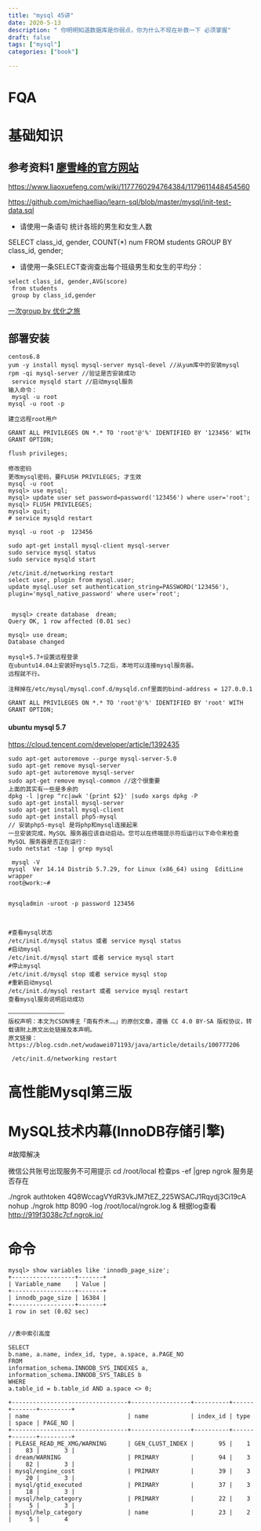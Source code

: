 ```yaml
---
title: "mysql 45讲"
date: 2020-5-13
description: " 你明明知道数据库是你弱点，你为什么不现在补救一下 必须掌握"
draft: false
tags: ["mysql"]
categories: ["book"]

---
```


# FQA





# 基础知识

## 参考资料1 [廖雪峰的官方网站](https://www.liaoxuefeng.com/)

https://www.liaoxuefeng.com/wiki/1177760294764384/1179611448454560

https://github.com/michaelliao/learn-sql/blob/master/mysql/init-test-data.sql

- 请使用一条语句 统计各班的男生和女生人数

SELECT class_id, gender, COUNT(*) num FROM students GROUP BY class_id, gender;

- 请使用一条SELECT查询查出每个班级男生和女生的平均分：

```mysql
select class_id, gender,AVG(score)
 from students
 group by class_id,gender
```

[一次group by 优化之旅](https://juejin.im/post/5ced5191e51d455070226f26)





## 部署安装

~~~shell
centos6.8
yum -y install mysql mysql-server mysql-devel //从yum库中的安装mysql
rpm -qi mysql-server //验证是否安装成功
 service mysqld start //启动mysql服务
输入命令： 
 mysql -u root
mysql -u root -p

建立远程root用户

GRANT ALL PRIVILEGES ON *.* TO 'root'@'%' IDENTIFIED BY '123456' WITH GRANT OPTION;

flush privileges;

修改密码
更改mysql密码，要FLUSH PRIVILEGES; 才生效
mysql -u root 
mysql> use mysql; 
mysql> update user set password=password('123456') where user='root'; 
mysql> FLUSH PRIVILEGES; 
mysql> quit; 
# service mysqld restart

mysql -u root -p  123456

sudo apt-get install mysql-client mysql-server
sudo service mysql status
sudo service mysqld start

/etc/init.d/networking restart
select user, plugin from mysql.user;	
update mysql.user set authentication_string=PASSWORD('123456'), plugin='mysql_native_password' where user='root';

~~~



~~~shell

 mysql> create database  dream;
Query OK, 1 row affected (0.01 sec)

mysql> use dream;
Database changed

mysql+5.7+设置远程登录
在ubuntu14.04上安装好mysql5.7之后，本地可以连接mysql服务器。
远程就不行。

注释掉在/etc/mysql/mysql.conf.d/mysqld.cnf里面的bind-address = 127.0.0.1

GRANT ALL PRIVILEGES ON *.* TO 'root'@'%' IDENTIFIED BY 'root' WITH GRANT OPTION;

~~~



#### ubuntu mysql 5.7

https://cloud.tencent.com/developer/article/1392435

~~~shell
sudo apt-get autoremove --purge mysql-server-5.0
sudo apt-get remove mysql-server
sudo apt-get autoremove mysql-server
sudo apt-get remove mysql-common //这个很重要
上面的其实有一些是多余的
dpkg -l |grep ^rc|awk '{print $2}' |sudo xargs dpkg -P
sudo apt-get install mysql-server
sudo apt-get install mysql-client
sudo apt-get install php5-mysql 
// 安装php5-mysql 是将php和mysql连接起来
一旦安装完成，MySQL 服务器应该自动启动。您可以在终端提示符后运行以下命令来检查 MySQL 服务器是否正在运行：
sudo netstat -tap | grep mysql

 mysql -V
mysql  Ver 14.14 Distrib 5.7.29, for Linux (x86_64) using  EditLine wrapper
root@work:~# 


mysqladmin -uroot -p password 123456 



#查看mysql状态
/etc/init.d/mysql status 或者 service mysql status
#启动mysql
/etc/init.d/mysql start 或者 service mysql start
#停止mysql
/etc/init.d/mysql stop 或者 service mysql stop
#重新启动mysql
/etc/init.d/mysql restart 或者 service mysql restart
查看mysql服务说明启动成功

————————————————
版权声明：本文为CSDN博主「南有乔木灬」的原创文章，遵循 CC 4.0 BY-SA 版权协议，转载请附上原文出处链接及本声明。
原文链接：https://blog.csdn.net/wudawei071193/java/article/details/100777206

 /etc/init.d/networking restart
~~~



# 高性能Mysql第三版



# MySQL技术内幕(InnoDB存储引擎)

#故障解决

微信公共账号出现服务不可用提示
cd /root/local 
检查ps -ef |grep ngrok 服务是否存在

./ngrok authtoken 4Q8WccagVYdR3VkJM7tEZ_225WSACJ1Rqydj3Ci19cA
nohup ./ngrok http 8090  -log /root/local/ngrok.log &
根据log查看
http://919f3038c7cf.ngrok.io/



# 命令

~~~mysql
mysql> show variables like 'innodb_page_size';
+------------------+-------+
| Variable_name    | Value |
+------------------+-------+
| innodb_page_size | 16384 |
+------------------+-------+
1 row in set (0.02 sec)


//表中索引高度

SELECT
b.name, a.name, index_id, type, a.space, a.PAGE_NO
FROM
information_schema.INNODB_SYS_INDEXES a,
information_schema.INNODB_SYS_TABLES b
WHERE
a.table_id = b.table_id AND a.space <> 0;

+---------------------------------+-----------------+----------+------+-------+---------+
| name                            | name            | index_id | type | space | PAGE_NO |
+---------------------------------+-----------------+----------+------+-------+---------+
| PLEASE_READ_ME_XMG/WARNING      | GEN_CLUST_INDEX |       95 |    1 |    83 |       3 |
| dream/WARNING                   | PRIMARY         |       94 |    3 |    82 |       3 |
| mysql/engine_cost               | PRIMARY         |       39 |    3 |    20 |       3 |
| mysql/gtid_executed             | PRIMARY         |       37 |    3 |    18 |       3 |
| mysql/help_category             | PRIMARY         |       22 |    3 |     5 |       3 |
| mysql/help_category             | name            |       23 |    2 |     5 |       4

~~~





